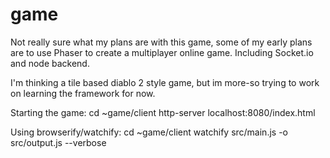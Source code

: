 # game
Not really sure what my plans are with this game, some of my early plans are to use Phaser to create a multiplayer online game.
Including Socket.io and node backend.


I'm thinking a tile based diablo 2 style game, but im more-so trying to work on learning the framework for now.

Starting the game:
cd ~game/client
http-server 
localhost:8080/index.html


Using browserify/watchify:
cd ~game/client
watchify src/main.js -o src/output.js --verbose

